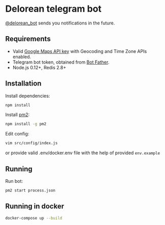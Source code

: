 # Delorean telegram bot

[@delorean_bot](https://telegram.me/delorean_bot) sends you notifications in the future. 

## Requirements

* Valid [Google Maps API key](https://developers.google.com/maps/documentation/javascript/get-api-key) with Geocoding and Time Zone APIs enabled.
* Telegram bot token, obtained from [Bot Father](https://t.me/BotFather).
* Node.js 0.12+, Redis 2.8+

## Installation 

Install dependencies:
```sh
npm install
```

Install [pm2](https://www.npmjs.com/package/pm2):
```sh
npm install -g pm2
```

Edit config:
```sh
vim src/config/index.js
```
or provide valid .env/docker.env file with the help of provided `env.example`

## Running

Run bot:
```sh
pm2 start process.json
```

## Running in docker

```sh
docker-compose up --build
```
